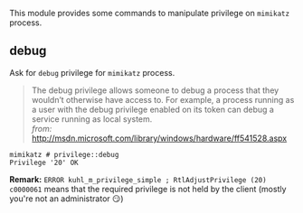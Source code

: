 This module provides some commands to manipulate privilege on `mimikatz` process.

## debug
Ask for `debug` privilege for `mimikatz` process.

> The debug privilege allows someone to debug a process that they wouldn’t otherwise have access to. For example, a process running as a user with the debug privilege enabled on its token can debug a service running as local system.  
_from:_ http://msdn.microsoft.com/library/windows/hardware/ff541528.aspx

```
mimikatz # privilege::debug
Privilege '20' OK
```
**Remark:** `ERROR kuhl_m_privilege_simple ; RtlAdjustPrivilege (20) c0000061` means that the required privilege is not held by the client (mostly you're not an administrator :smirk:)
